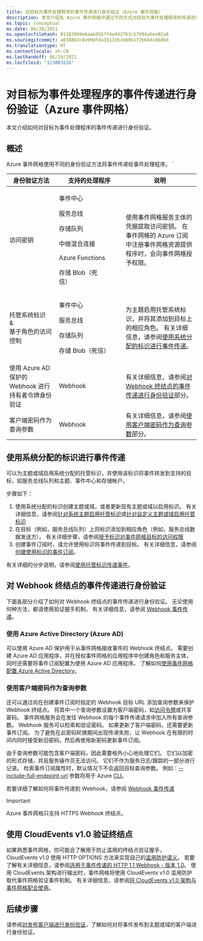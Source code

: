 ```yaml
---
title: 对目标为事件处理程序的事件传递进行身份验证（Azure 事件网格）
description: 本文介绍在 Azure 事件网格中通过不同方式对目标为事件处理程序的传递进行身份验证。
ms.topic: conceptual
ms.date: 06/28/2021
ms.openlocfilehash: 01383809e6aab895ff4ed42763c57004a6ee02a8
ms.sourcegitcommit: a038863c0a99dfda16133bcb08b172b6b4c86db8
ms.translationtype: HT
ms.contentlocale: zh-CN
ms.lasthandoff: 06/29/2021
ms.locfileid: "113003226"
---
```

# <a name="authenticate-event-delivery-to-event-handlers-azure-event-grid"></a>对目标为事件处理程序的事件传递进行身份验证（Azure 事件网格）
本文介绍如何对目标为事件处理程序的事件传递进行身份验证。 

## <a name="overview"></a>概述
Azure 事件网格使用不同的身份验证方法将事件传递给事件处理程序。 `

| 身份验证方法 | 支持的处理程序 | 说明  |
|--|--|--|
访问密钥 | <p>事件中心</p><p>服务总线</p><p>存储队列</p><p>中继混合连接</p><p>Azure Functions</p><p>存储 Blob（死信）&nbsp;&nbsp;&nbsp;&nbsp;&nbsp;&nbsp;&nbsp;&nbsp;&nbsp;&nbsp;&nbsp;&nbsp;&nbsp;&nbsp;&nbsp;&nbsp;&nbsp;&nbsp;&nbsp;&nbsp;&nbsp;&nbsp;&nbsp;&nbsp;&nbsp;&nbsp;&nbsp;</p> | 使用事件网格服务主体的凭据提取访问密钥。 在事件网格的 Azure 订阅中注册事件网格资源提供程序时，会向事件网格授予权限。 |  
托管系统标识 <br/>&<br/> 基于角色的访问控制 | <p>事件中心</p><p>服务总线</p><p>存储队列</p><p>存储 Blob（死信）</p></li></ul> | 为主题启用托管系统标识，并将其添加到目标上的相应角色。 有关详细信息，请参阅[使用系统分配的标识进行事件传递](#use-system-assigned-identities-for-event-delivery)。  |
|使用 Azure AD 保护的 Webhook 进行持有者令牌身份验证 | Webhook | 有关详细信息，请参阅[对 Webhook 终结点的事件传递进行身份验证](#authenticate-event-delivery-to-webhook-endpoints)部分。 |
客户端密码作为查询参数 | Webhook | 有关详细信息，请参阅[使用客户端密码作为查询参数](#using-client-secret-as-a-query-parameter)部分。 |

## <a name="use-system-assigned-identities-for-event-delivery"></a>使用系统分配的标识进行事件传递
可以为主题或域启用系统分配的托管标识，并使用该标识将事件转发到支持的目标，如服务总线队列和主题、事件中心和存储帐户。

步骤如下： 

1. 使用系统分配的标识创建主题或域，或者更新现有主题或域以启用标识。 有关详细信息，请参阅[针对系统主题启用托管标识](enable-identity-system-topics.md)或[针对自定义主题或域启用托管标识](enable-identity-custom-topics-domains.md)
1. 在目标（例如，服务总线队列）上将标识添加到相应角色（例如，服务总线数据发送方）。 有关详细步骤，请参阅[授予标识对事件网格目标的访问权限](add-identity-roles.md)
1. 创建事件订阅时，请允许使用标识将事件传递到目标。 有关详细信息，请参阅[创建使用标识的事件订阅](managed-service-identity.md)。 

有关详细的分步说明，请参阅[使用托管标识传递事件](managed-service-identity.md)。


## <a name="authenticate-event-delivery-to-webhook-endpoints"></a>对 Webhook 终结点的事件传递进行身份验证
下面各部分介绍了如何对 Webhook 终结点的事件传递进行身份验证。 无论使用何种方法，都请使用验证握手机制。 有关详细信息，请参阅 [Webhook 事件传递](webhook-event-delivery.md)。 


### <a name="using-azure-active-directory-azure-ad"></a>使用 Azure Active Directory (Azure AD)
可以使用 Azure AD 保护用于从事件网格接收事件的 Webhook 终结点。 需要创建 Azure AD 应用程序，并在授权事件网格的应用程序中创建角色和服务主体，同时还需要将事件订阅配置为使用 Azure AD 应用程序。 了解如何[使用事件网格配置 Azure Active Directory](secure-webhook-delivery.md)。

### <a name="using-client-secret-as-a-query-parameter"></a>使用客户端密码作为查询参数
还可以通过向在创建事件订阅时指定的 Webhook 目标 URL 添加查询参数来保护 Webhook 终结点。 将其中一个查询参数设置为客户端密码，如[访问令牌](https://en.wikipedia.org/wiki/Access_token)或共享密码。 事件网格服务会在发往 Webhook 的每个事件传递请求中加入所有查询参数。 Webhook 服务可以检索和验证密码。 如果更新了客户端密码，还需要更新事件订阅。 为了避免在此密码轮换期间出现传递失败，让 Webhook 在有限的时间内同时接受新旧密码，然后再使用新密码更新事件订阅。 

由于查询参数可能包含客户端密码，因此需要格外小心地处理它们。 它们以加密的形式存储，并且服务操作员无法访问。 它们不作为服务日志/跟踪的一部分进行记录。 检索事件订阅属性时，默认情况下不会返回目标查询参数。 例如：[--include-full-endpoint-url](/cli/azure/eventgrid/event-subscription#az_eventgrid_event_subscription_show) 参数将用于 Azure [CLI](/cli/azure)。

若要详细了解如何将事件传递到 Webhook，请参阅 [Webhook 事件传递](webhook-event-delivery.md)

> [!IMPORTANT]
> Azure 事件网格只支持 HTTPS Webhook 终结点。 

## <a name="endpoint-validation-with-cloudevents-v10"></a>使用 CloudEvents v1.0 验证终结点
如果熟悉事件网格，你可能会了解用于防止滥用的终结点验证握手。 CloudEvents v1.0 使用 HTTP OPTIONS 方法来实现自己的[滥用防护语义](webhook-event-delivery.md)。 若要了解有关详细信息，请参阅[适用于事件传递的 HTTP 1.1 Webhook - 版本 1.0](https://github.com/cloudevents/spec/blob/v1.0/http-webhook.md#4-abuse-protection)。 使用 CloudEvents 架构进行输出时，事件网格将使用 CloudEvents v1.0 滥用防护取代事件网格验证事件机制。 有关详细信息，请参阅[将 CloudEvents v1.0 架构与事件网格配合使用](cloudevents-schema.md)。 


## <a name="next-steps"></a>后续步骤
请参阅[对发布客户端进行身份验证](security-authenticate-publishing-clients.md)，了解如何对将事件发布到主题或域的客户端进行身份验证。 
